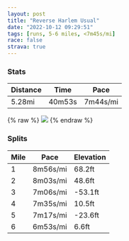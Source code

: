 ```yaml
---
layout: post
title: "Reverse Harlem Usual"
date: "2022-10-12 09:29:51"
tags: [runs, 5-6 miles, <7m45s/mi]
race: false
strava: true
---
```


### Stats

| Distance | Time | Pace |
|----------|------|------|
|5.28mi|40m53s|7m44s/mi|

{% raw %}
<img src='https://maps.googleapis.com/maps/api/staticmap?maptype=roadmap&path=enc:ou~wFfzhbMe@v@OXERIPWjAu@fC\Z`Af@LBHPCH?j@Ud@u@nCSd@IXMLi@DI`AOx@El@I\e@rAGJSt@SNO`@U`BUTM^?XTZ?NAL?h@Of@KPs@HOHQ^q@dCOVW~@c@fAUjAm@xA[dA?\Ft@Oh@_@|@Gt@Kj@Ub@DDJBTXIh@S\WT{@|Ac@fAS~@ObAEpBEh@KZGHGb@Ar@H`@Rd@XZb@Xb@NZ@d@OT[Po@RyA?OJ[p@w@d@S\C\AD@fAGf@W`@Kb@GP@b@Nl@Zp@r@l@pANf@PlA\hBV\`@\VNv@L^R\`@Vf@Rn@d@nCRt@x@bBXZ`Av@bCrArClA`@^\Zp@~@\dATd@b@b@JBXP`@LVBZBnAGf@@^Pl@d@`@n@j@bDRv@Tj@Tf@hAdB~@z@pAx@f@R|@L`@H~@ClCaAn@Q~@MJANDj@TfAl@`@^d@\^`@|@hAZn@`@fAd@~@`@`@t@\d@?v@QxAAj@Ld@Pb@^T\^^\b@f@|@Vl@~A~Bh@h@`BvAXZ`@l@v@jBnA~BXb@d@`@n@Tv@P\@f@CvD]r@?fAHv@b@NVf@pADVFx@Lj@^p@dA`AxAx@xA^p@\z@VbA`@tAv@z@|@\b@bAhBt@dAZl@|@jA`@Z\b@hAbA\^f@Pd@BTC^XTf@Jb@Vr@R`AEr@Ij@A`@?b@LV|@d@f@Lh@B^MDJRNb@RNL`@Lj@HJJH`@BBVETJ~@DN^^XdBd@p@\`BEHBd@B@HPN\FTj@^L`@VXl@Zb@p@zARR\PXn@\`@^RJBn@DX\`AZfBbA`@ZbAh@Hd@BFTFb@Dh@ZBD^NXVZl@RJHHRDTRJDN@jA~@Tf@PFXXb@f@X`@dB`ATRb@l@XRxAV^RZ^n@Tt@h@Xh@BAD@`@b@b@Rd@h@@FADSROb@_@n@w@n@]j@QNy@xBSVYrAC^KZFN|@h@n@ZR^^`@\VZBZRRTOx@[j@cA~CShA]z@ON&key=AIzaSyC1MId7bFpkLXNAaYhBSTb8jLyiSqzbDtM&size=800x800&markers=color:yellow|label:S|40.79464,-73.94228&markers=color:green|label:F|40.75620000000003,-73.99688000000012'>
{% endraw %}

### Splits

| Mile | Pace | Elevation |
|------|------|-----------|
|1|8m56s/mi|68.2ft|
|2|8m03s/mi|48.6ft|
|3|7m06s/mi|-53.1ft|
|4|7m35s/mi|10.5ft|
|5|7m17s/mi|-23.6ft|
|6|6m53s/mi|6.6ft|
